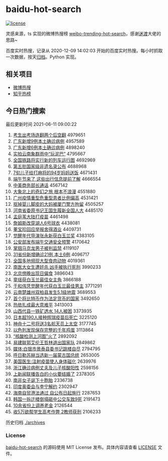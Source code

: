 # baidu-hot-search

[![license](https://img.shields.io/github/license/Arrackisarookie/baidu-hot-search)](https://github.com/Arrackisarookie/baidu-hot-search/blob/master/LICENSE)

灵感来源，ts 实现的微博热搜榜 [weibo-trending-hot-search](https://github.com/justjavac/weibo-trending-hot-search)，感谢[迷渡](https://github.com/justjavac)大佬的思路~

百度实时热搜，记录从 2020-12-09 14:02:03 开始的百度实时热搜。每小时抓取一次数据，按天[归档](./archives)。Python 实现。

## 相关项目
+ [微博热搜](https://github.com/Arrackisarookie/weibo-hot-search)
+ [知乎热榜](https://github.com/Arrackisarookie/zhihu-top-search)

## 今日热门搜索

<!-- Rank Begin -->

最后更新时间 2021-06-11 09:00:22

1. [考生出考场连翻两个后空翻](http://www.baidu.com/baidu?cl=3&tn=SE_baiduhomet8_jmjb7mjw&rsv_dl=fyb_top&fr=top1000&wd=%BF%BC%C9%FA%B3%F6%BF%BC%B3%A1%C1%AC%B7%AD%C1%BD%B8%F6%BA%F3%BF%D5%B7%AD) 4979651
1. [广东新增9例本土确诊病例](http://www.baidu.com/baidu?cl=3&tn=SE_baiduhomet8_jmjb7mjw&rsv_dl=fyb_top&fr=top1000&wd=%B9%E3%B6%AB%D0%C2%D4%F69%C0%FD%B1%BE%CD%C1%C8%B7%D5%EF%B2%A1%C0%FD) 4957589
1. [广东新增6例本土确诊病例](http://www.baidu.com/baidu?cl=3&tn=SE_baiduhomet8_jmjb7mjw&rsv_dl=fyb_top&fr=top1000&wd=%B9%E3%B6%AB%D0%C2%D4%F66%C0%FD%B1%BE%CD%C1%C8%B7%D5%EF%B2%A1%C0%FD) 4898240
1. [实拍云南象群雨中“玩泥巴”](http://www.baidu.com/baidu?cl=3&tn=SE_baiduhomet8_jmjb7mjw&rsv_dl=fyb_top&fr=top1000&wd=%CA%B5%C5%C4%D4%C6%C4%CF%CF%F3%C8%BA%D3%EA%D6%D0%A1%B0%CD%E6%C4%E0%B0%CD%A1%B1) 4795667
1. [全国铁路将实行新的列车运行图](http://www.baidu.com/baidu?cl=3&tn=SE_baiduhomet8_jmjb7mjw&rsv_dl=fyb_top&fr=top1000&wd=%C8%AB%B9%FA%CC%FA%C2%B7%BD%AB%CA%B5%D0%D0%D0%C2%B5%C4%C1%D0%B3%B5%D4%CB%D0%D0%CD%BC) 4692969
1. [第五批国家级非遗名录公布](http://www.baidu.com/baidu?cl=3&tn=SE_baiduhomet8_jmjb7mjw&rsv_dl=fyb_top&fr=top1000&wd=%B5%DA%CE%E5%C5%FA%B9%FA%BC%D2%BC%B6%B7%C7%D2%C5%C3%FB%C2%BC%B9%AB%B2%BC) 4688968
1. [7旬儿子给打麻将的94岁妈妈送饭](http://www.baidu.com/baidu?cl=3&tn=SE_baiduhomet8_jmjb7mjw&rsv_dl=fyb_top&fr=top1000&wd=7%D1%AE%B6%F9%D7%D3%B8%F8%B4%F2%C2%E9%BD%AB%B5%C494%CB%EA%C2%E8%C2%E8%CB%CD%B7%B9) 4671431
1. [端午节来了 这些出行信息提前了解](http://www.baidu.com/baidu?cl=3&tn=SE_baiduhomet8_jmjb7mjw&rsv_dl=fyb_top&fr=top1000&wd=%B6%CB%CE%E7%BD%DA%C0%B4%C1%CB%20%D5%E2%D0%A9%B3%F6%D0%D0%D0%C5%CF%A2%CC%E1%C7%B0%C1%CB%BD%E2) 4666554
1. [中美商务部长通话](http://www.baidu.com/baidu?cl=3&tn=SE_baiduhomet8_jmjb7mjw&rsv_dl=fyb_top&fr=top1000&wd=%D6%D0%C3%C0%C9%CC%CE%F1%B2%BF%B3%A4%CD%A8%BB%B0) 4567142
1. [大象北上的奇幻之旅 根本不浪漫](http://www.baidu.com/baidu?cl=3&tn=SE_baiduhomet8_jmjb7mjw&rsv_dl=fyb_top&fr=top1000&wd=%B4%F3%CF%F3%B1%B1%C9%CF%B5%C4%C6%E6%BB%C3%D6%AE%C2%C3%20%B8%F9%B1%BE%B2%BB%C0%CB%C2%FE) 4551880
1. [广州疫情重型危重型患者比例偏高](http://www.baidu.com/baidu?cl=3&tn=SE_baiduhomet8_jmjb7mjw&rsv_dl=fyb_top&fr=top1000&wd=%B9%E3%D6%DD%D2%DF%C7%E9%D6%D8%D0%CD%CE%A3%D6%D8%D0%CD%BB%BC%D5%DF%B1%C8%C0%FD%C6%AB%B8%DF) 4531421
1. [抠掉婴儿脚皮的大妈被厦门警方拘留](http://www.baidu.com/baidu?cl=3&tn=SE_baiduhomet8_jmjb7mjw&rsv_dl=fyb_top&fr=top1000&wd=%BF%D9%B5%F4%D3%A4%B6%F9%BD%C5%C6%A4%B5%C4%B4%F3%C2%E8%B1%BB%CF%C3%C3%C5%BE%AF%B7%BD%BE%D0%C1%F4) 4505257
1. [河南省委原书记王国生履新全国人大](http://www.baidu.com/baidu?cl=3&tn=SE_baiduhomet8_jmjb7mjw&rsv_dl=fyb_top&fr=top1000&wd=%BA%D3%C4%CF%CA%A1%CE%AF%D4%AD%CA%E9%BC%C7%CD%F5%B9%FA%C9%FA%C2%C4%D0%C2%C8%AB%B9%FA%C8%CB%B4%F3) 4485170
1. [孟庭苇大陆打疫苗](http://www.baidu.com/baidu?cl=3&tn=SE_baiduhomet8_jmjb7mjw&rsv_dl=fyb_top&fr=top1000&wd=%C3%CF%CD%A5%CE%AD%B4%F3%C2%BD%B4%F2%D2%DF%C3%E7) 4461498
1. [詹姆斯改穿湖人6号球衣](http://www.baidu.com/baidu?cl=3&tn=SE_baiduhomet8_jmjb7mjw&rsv_dl=fyb_top&fr=top1000&wd=%D5%B2%C4%B7%CB%B9%B8%C4%B4%A9%BA%FE%C8%CB6%BA%C5%C7%F2%D2%C2) 4438081
1. [董宝珍回应举报舍得酒业](http://www.baidu.com/baidu?cl=3&tn=SE_baiduhomet8_jmjb7mjw&rsv_dl=fyb_top&fr=top1000&wd=%B6%AD%B1%A6%D5%E4%BB%D8%D3%A6%BE%D9%B1%A8%C9%E1%B5%C3%BE%C6%D2%B5) 4409731
1. [觉醒年代导演张永新获白玉兰奖](http://www.baidu.com/baidu?cl=3&tn=SE_baiduhomet8_jmjb7mjw&rsv_dl=fyb_top&fr=top1000&wd=%BE%F5%D0%D1%C4%EA%B4%FA%B5%BC%D1%DD%D5%C5%D3%C0%D0%C2%BB%F1%B0%D7%D3%F1%C0%BC%BD%B1) 4383105
1. [公安部发布端午交通安全预警](http://www.baidu.com/baidu?cl=3&tn=SE_baiduhomet8_jmjb7mjw&rsv_dl=fyb_top&fr=top1000&wd=%B9%AB%B0%B2%B2%BF%B7%A2%B2%BC%B6%CB%CE%E7%BD%BB%CD%A8%B0%B2%C8%AB%D4%A4%BE%AF) 4170642
1. [掌掴马克龙男子被判监禁](http://www.baidu.com/baidu?cl=3&tn=SE_baiduhomet8_jmjb7mjw&rsv_dl=fyb_top&fr=top1000&wd=%D5%C6%DE%E2%C2%ED%BF%CB%C1%FA%C4%D0%D7%D3%B1%BB%C5%D0%BC%E0%BD%FB) 4119107
1. [31省份新增确诊21例 本土6例](http://www.baidu.com/baidu?cl=3&tn=SE_baiduhomet8_jmjb7mjw&rsv_dl=fyb_top&fr=top1000&wd=31%CA%A1%B7%DD%D0%C2%D4%F6%C8%B7%D5%EF21%C0%FD%20%B1%BE%CD%C16%C0%FD) 4096717
1. [全国多地频现大型食肉动物](http://www.baidu.com/baidu?cl=3&tn=SE_baiduhomet8_jmjb7mjw&rsv_dl=fyb_top&fr=top1000&wd=%C8%AB%B9%FA%B6%E0%B5%D8%C6%B5%CF%D6%B4%F3%D0%CD%CA%B3%C8%E2%B6%AF%CE%EF) 4019361
1. [南医大女生遭奸杀 凶手被执行死刑](http://www.baidu.com/baidu?cl=3&tn=SE_baiduhomet8_jmjb7mjw&rsv_dl=fyb_top&fr=top1000&wd=%C4%CF%D2%BD%B4%F3%C5%AE%C9%FA%D4%E2%BC%E9%C9%B1%20%D0%D7%CA%D6%B1%BB%D6%B4%D0%D0%CB%C0%D0%CC) 3990233
1. [北京傍晚出现日偏食](http://www.baidu.com/baidu?cl=3&tn=SE_baiduhomet8_jmjb7mjw&rsv_dl=fyb_top&fr=top1000&wd=%B1%B1%BE%A9%B0%F8%CD%ED%B3%F6%CF%D6%C8%D5%C6%AB%CA%B3) 3896043
1. [童瑶获白玉兰最佳女主角](http://www.baidu.com/baidu?cl=3&tn=SE_baiduhomet8_jmjb7mjw&rsv_dl=fyb_top&fr=top1000&wd=%CD%AF%D1%FE%BB%F1%B0%D7%D3%F1%C0%BC%D7%EE%BC%D1%C5%AE%D6%F7%BD%C7) 3866188
1. [于和伟凭觉醒年代获白玉兰最佳男主](http://www.baidu.com/baidu?cl=3&tn=SE_baiduhomet8_jmjb7mjw&rsv_dl=fyb_top&fr=top1000&wd=%D3%DA%BA%CD%CE%B0%C6%BE%BE%F5%D0%D1%C4%EA%B4%FA%BB%F1%B0%D7%D3%F1%C0%BC%D7%EE%BC%D1%C4%D0%D6%F7) 3771291
1. [云南楚雄州双柏县发生5.1级地震](http://www.baidu.com/baidu?cl=3&tn=SE_baiduhomet8_jmjb7mjw&rsv_dl=fyb_top&fr=top1000&wd=%D4%C6%C4%CF%B3%FE%D0%DB%D6%DD%CB%AB%B0%D8%CF%D8%B7%A2%C9%FA5.1%BC%B6%B5%D8%D5%F0) 3689553
1. [首个将比特币作为法定货币的国家](http://www.baidu.com/baidu?cl=3&tn=SE_baiduhomet8_jmjb7mjw&rsv_dl=fyb_top&fr=top1000&wd=%CA%D7%B8%F6%BD%AB%B1%C8%CC%D8%B1%D2%D7%F7%CE%AA%B7%A8%B6%A8%BB%F5%B1%D2%B5%C4%B9%FA%BC%D2) 3492650
1. [热依扎成最大意难平](http://www.baidu.com/baidu?cl=3&tn=SE_baiduhomet8_jmjb7mjw&rsv_dl=fyb_top&fr=top1000&wd=%C8%C8%D2%C0%D4%FA%B3%C9%D7%EE%B4%F3%D2%E2%C4%D1%C6%BD) 3413003
1. [山西代县一铁矿透水 14人被困](http://www.baidu.com/baidu?cl=3&tn=SE_baiduhomet8_jmjb7mjw&rsv_dl=fyb_top&fr=top1000&wd=%C9%BD%CE%F7%B4%FA%CF%D8%D2%BB%CC%FA%BF%F3%CD%B8%CB%AE%2014%C8%CB%B1%BB%C0%A7) 3373935
1. [日本超190人接种辉瑞疫苗后死亡](http://www.baidu.com/baidu?cl=3&tn=SE_baiduhomet8_jmjb7mjw&rsv_dl=fyb_top&fr=top1000&wd=%C8%D5%B1%BE%B3%AC190%C8%CB%BD%D3%D6%D6%BB%D4%C8%F0%D2%DF%C3%E7%BA%F3%CB%C0%CD%F6) 3225120
1. [神舟十二号将送3名航天员上太空](http://www.baidu.com/baidu?cl=3&tn=SE_baiduhomet8_jmjb7mjw&rsv_dl=fyb_top&fr=top1000&wd=%C9%F1%D6%DB%CA%AE%B6%FE%BA%C5%BD%AB%CB%CD3%C3%FB%BA%BD%CC%EC%D4%B1%C9%CF%CC%AB%BF%D5) 3177745
1. [以色列发现保存完整的千年鸡蛋](http://www.baidu.com/baidu?cl=3&tn=SE_baiduhomet8_jmjb7mjw&rsv_dl=fyb_top&fr=top1000&wd=%D2%D4%C9%AB%C1%D0%B7%A2%CF%D6%B1%A3%B4%E6%CD%EA%D5%FB%B5%C4%C7%A7%C4%EA%BC%A6%B5%B0) 3113864
1. [“核酸检测上河图”火了](http://www.baidu.com/baidu?cl=3&tn=SE_baiduhomet8_jmjb7mjw&rsv_dl=fyb_top&fr=top1000&wd=%A1%B0%BA%CB%CB%E1%BC%EC%B2%E2%C9%CF%BA%D3%CD%BC%A1%B1%BB%F0%C1%CB) 2892092
1. [易建联郭艾伦王哲林退出国家队](http://www.baidu.com/baidu?cl=3&tn=SE_baiduhomet8_jmjb7mjw&rsv_dl=fyb_top&fr=top1000&wd=%D2%D7%BD%A8%C1%AA%B9%F9%B0%AC%C2%D7%CD%F5%D5%DC%C1%D6%CD%CB%B3%F6%B9%FA%BC%D2%B6%D3) 2849862
1. [媒体:白银市景泰县委书记跳楼自尽](http://www.baidu.com/baidu?cl=3&tn=SE_baiduhomet8_jmjb7mjw&rsv_dl=fyb_top&fr=top1000&wd=%C3%BD%CC%E5%3A%B0%D7%D2%F8%CA%D0%BE%B0%CC%A9%CF%D8%CE%AF%CA%E9%BC%C7%CC%F8%C2%A5%D7%D4%BE%A1) 2794795
1. [呼日勒苏赫当选新一届蒙古国总统](http://www.baidu.com/baidu?cl=3&tn=SE_baiduhomet8_jmjb7mjw&rsv_dl=fyb_top&fr=top1000&wd=%BA%F4%C8%D5%C0%D5%CB%D5%BA%D5%B5%B1%D1%A1%D0%C2%D2%BB%BD%EC%C3%C9%B9%C5%B9%FA%D7%DC%CD%B3) 2653005
1. [美国医生:注射疫苗使人身体磁化](http://www.baidu.com/baidu?cl=3&tn=SE_baiduhomet8_jmjb7mjw&rsv_dl=fyb_top&fr=top1000&wd=%C3%C0%B9%FA%D2%BD%C9%FA%3A%D7%A2%C9%E4%D2%DF%C3%E7%CA%B9%C8%CB%C9%ED%CC%E5%B4%C5%BB%AF) 2639976
1. [浙江确诊病例丈夫及儿子核酸阳性](http://www.baidu.com/baidu?cl=3&tn=SE_baiduhomet8_jmjb7mjw&rsv_dl=fyb_top&fr=top1000&wd=%D5%E3%BD%AD%C8%B7%D5%EF%B2%A1%C0%FD%D5%C9%B7%F2%BC%B0%B6%F9%D7%D3%BA%CB%CB%E1%D1%F4%D0%D4) 2598156
1. [上新闻联播告白的小伙要结婚了](http://www.baidu.com/baidu?cl=3&tn=SE_baiduhomet8_jmjb7mjw&rsv_dl=fyb_top&fr=top1000&wd=%C9%CF%D0%C2%CE%C5%C1%AA%B2%A5%B8%E6%B0%D7%B5%C4%D0%A1%BB%EF%D2%AA%BD%E1%BB%E9%C1%CB) 2378305
1. [南非女子诞下十胞胎](http://www.baidu.com/baidu?cl=3&tn=SE_baiduhomet8_jmjb7mjw&rsv_dl=fyb_top&fr=top1000&wd=%C4%CF%B7%C7%C5%AE%D7%D3%B5%AE%CF%C2%CA%AE%B0%FB%CC%A5) 2336738
1. [印度奥委会与李宁解约](http://www.baidu.com/baidu?cl=3&tn=SE_baiduhomet8_jmjb7mjw&rsv_dl=fyb_top&fr=top1000&wd=%D3%A1%B6%C8%B0%C2%CE%AF%BB%E1%D3%EB%C0%EE%C4%FE%BD%E2%D4%BC) 2302947
1. [海南自贸港法通过 自公布日起施行](http://www.baidu.com/baidu?cl=3&tn=SE_baiduhomet8_jmjb7mjw&rsv_dl=fyb_top&fr=top1000&wd=%BA%A3%C4%CF%D7%D4%C3%B3%B8%DB%B7%A8%CD%A8%B9%FD%20%D7%D4%B9%AB%B2%BC%C8%D5%C6%F0%CA%A9%D0%D0) 2287653
1. [韩国一拆迁楼倒塌砸中公交车致9死](http://www.baidu.com/baidu?cl=3&tn=SE_baiduhomet8_jmjb7mjw&rsv_dl=fyb_top&fr=top1000&wd=%BA%AB%B9%FA%D2%BB%B2%F0%C7%A8%C2%A5%B5%B9%CB%FA%D4%D2%D6%D0%B9%AB%BD%BB%B3%B5%D6%C29%CB%C0) 2191473
1. [10余省份上调养老金](http://www.baidu.com/baidu?cl=3&tn=SE_baiduhomet8_jmjb7mjw&rsv_dl=fyb_top&fr=top1000&wd=10%D3%E0%CA%A1%B7%DD%C9%CF%B5%F7%D1%F8%C0%CF%BD%F0) 2126544
1. [收5万欲帮学生高考作弊 2教师获刑](http://www.baidu.com/baidu?cl=3&tn=SE_baiduhomet8_jmjb7mjw&rsv_dl=fyb_top&fr=top1000&wd=%CA%D55%CD%F2%D3%FB%B0%EF%D1%A7%C9%FA%B8%DF%BF%BC%D7%F7%B1%D7%202%BD%CC%CA%A6%BB%F1%D0%CC) 2106233
<!-- Rank End -->

历史归档 [./archives](./archives)

### License

[baidu-hot-search](https://github.com/Arrackisarookie/baidu-hot-search) 的源码使用 MIT License 发布。具体内容请查看 [LICENSE](./LICENSE) 文件。
